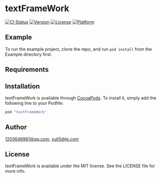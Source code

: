# textFrameWork

[![CI Status](http://img.shields.io/travis/1203646961@qq.com/textFrameWork.svg?style=flat)](https://travis-ci.org/1203646961@qq.com/textFrameWork)
[![Version](https://img.shields.io/cocoapods/v/textFrameWork.svg?style=flat)](http://cocoapods.org/pods/textFrameWork)
[![License](https://img.shields.io/cocoapods/l/textFrameWork.svg?style=flat)](http://cocoapods.org/pods/textFrameWork)
[![Platform](https://img.shields.io/cocoapods/p/textFrameWork.svg?style=flat)](http://cocoapods.org/pods/textFrameWork)

## Example

To run the example project, clone the repo, and run `pod install` from the Example directory first.

## Requirements

## Installation

textFrameWork is available through [CocoaPods](http://cocoapods.org). To install
it, simply add the following line to your Podfile:

```ruby
pod "textFrameWork"
```

## Author

1203646961@qq.com, xuli5@le.com

## License

textFrameWork is available under the MIT license. See the LICENSE file for more info.
